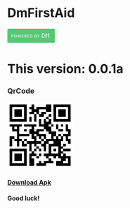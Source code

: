 # DmFirstAid

[![N|Solid](https://raw.githubusercontent.com/DormantMan/KlgEdu/master/thumb.png)](https://dormantman.tilda.ws/)

# This version: 0.0.1a

### QrCode
![QrCode](https://raw.githubusercontent.com/DormantMan/Android/master/DmFirstAid/QrCode150.png)

#### [Download Apk](https://bit.ly/DmFirstAids)
**Good luck!**
